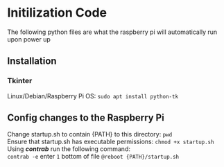 # Initilization Code
The following python files are what the raspberry pi will automatically run upon power up </br>
## Installation
### Tkinter
Linux/Debian/Raspberry Pi OS: `sudo apt install python-tk` </br>
## Config changes to the Raspberry Pi
Change startup.sh to contain {PATH} to this directory: `pwd` </br>
Ensure that startup.sh has executable permissions: `chmod +x startup.sh` </br>
Using ***contrab*** run the following command: </br>
`contrab -e` enter `1` bottom of file `@reboot {PATH}/startup.sh` </br>
